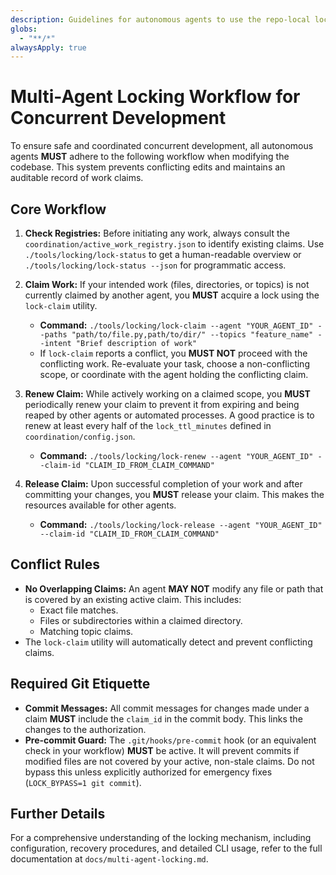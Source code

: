 ```yaml
---
description: Guidelines for autonomous agents to use the repo-local locking mechanism for concurrent work.
globs:
  - "**/*"
alwaysApply: true
---
```


# Multi-Agent Locking Workflow for Concurrent Development

To ensure safe and coordinated concurrent development, all autonomous agents **MUST** adhere to the following workflow when modifying the codebase. This system prevents conflicting edits and maintains an auditable record of work claims.

## Core Workflow

1.  **Check Registries:** Before initiating any work, always consult the `coordination/active_work_registry.json` to identify existing claims. Use `./tools/locking/lock-status` to get a human-readable overview or `./tools/locking/lock-status --json` for programmatic access.

2.  **Claim Work:** If your intended work (files, directories, or topics) is not currently claimed by another agent, you **MUST** acquire a lock using the `lock-claim` utility.
    *   **Command:** `./tools/locking/lock-claim --agent "YOUR_AGENT_ID" --paths "path/to/file.py,path/to/dir/" --topics "feature_name" --intent "Brief description of work"`
    *   If `lock-claim` reports a conflict, you **MUST NOT** proceed with the conflicting work. Re-evaluate your task, choose a non-conflicting scope, or coordinate with the agent holding the conflicting claim.

3.  **Renew Claim:** While actively working on a claimed scope, you **MUST** periodically renew your claim to prevent it from expiring and being reaped by other agents or automated processes. A good practice is to renew at least every half of the `lock_ttl_minutes` defined in `coordination/config.json`.
    *   **Command:** `./tools/locking/lock-renew --agent "YOUR_AGENT_ID" --claim-id "CLAIM_ID_FROM_CLAIM_COMMAND"`

4.  **Release Claim:** Upon successful completion of your work and after committing your changes, you **MUST** release your claim. This makes the resources available for other agents.
    *   **Command:** `./tools/locking/lock-release --agent "YOUR_AGENT_ID" --claim-id "CLAIM_ID_FROM_CLAIM_COMMAND"`

## Conflict Rules

-   **No Overlapping Claims:** An agent **MAY NOT** modify any file or path that is covered by an existing active claim. This includes:
    *   Exact file matches.
    *   Files or subdirectories within a claimed directory.
    *   Matching topic claims.
-   The `lock-claim` utility will automatically detect and prevent conflicting claims.

## Required Git Etiquette

-   **Commit Messages:** All commit messages for changes made under a claim **MUST** include the `claim_id` in the commit body. This links the changes to the authorization.
-   **Pre-commit Guard:** The `.git/hooks/pre-commit` hook (or an equivalent check in your workflow) **MUST** be active. It will prevent commits if modified files are not covered by your active, non-stale claims. Do not bypass this unless explicitly authorized for emergency fixes (`LOCK_BYPASS=1 git commit`).

## Further Details

For a comprehensive understanding of the locking mechanism, including configuration, recovery procedures, and detailed CLI usage, refer to the full documentation at `docs/multi-agent-locking.md`.
